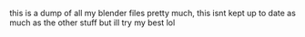 this is a dump of all my blender files pretty much, this isnt kept up to date as much as the other stuff but ill try my best lol
